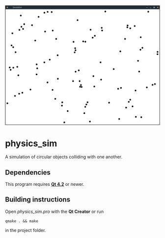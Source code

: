 ![island screenshot](https://github.com/pyth/screenshots/blob/master/physics_sim.png)

# physics_sim
A simulation of circular objects colliding with one another.

## Dependencies
This program requires [**Qt 4.2**](https://www1.qt.io/download-open-source/) or newer.

## Building instructions
Open *physics_sim.pro* with the **Qt Creator** or run
```
qmake . && make
```
in the project folder.
